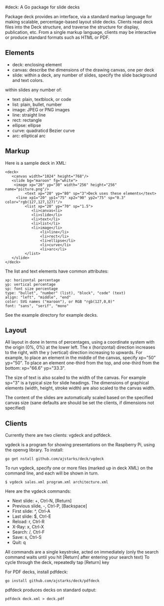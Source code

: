 #deck: A Go package for slide decks

Package deck provides an interface, via a standard markup language for making scalable, percentage-based layout slide decks.
Clients read deck files into the Deck structure, and traverse the structure for display, publication, etc.
From a single markup language, clients may be interactive or produce standard formats such as HTML or PDF.

## Elements ##

* deck: enclosing element 
* canvas: describe the dimensions of the drawing canvas, one per deck
* slide: within a deck, any number of slides, specify the slide background and text colors.

within slides any number of:
* text: plain, textblock, or code
* list: plain, bullet, number
* image: JPEG or PNG images
* line: straight line
* rect: rectangle
* ellipse: ellipse
* curve: quadraticd Bezier curve
* arc: elliptical arc

## Markup ##

Here is a sample deck in XML:

	<deck>
	   <canvas width="1024" height="768"/>
	   <slide bg="maroon" fg="white">
		<image xp="20" yp="30" width="256" height="256" name="picture.png"/>
	         <text xp="20" yp="80" sp="3">Deck uses these elements</text>
		 <line xp1="20" yp1="75" xp2="90" yp2="75" sp="0.3" color="rgb(127,127,127)"/>
	         <list xp="20" yp="70" sp="1.5">
	            <li>canvas<li>
	            <li>slide</li>
	            <li>text</li>
	            <li>list</li>
	            <li>image</li>
                    <li>line</li>
                    <li>rect</li>
                    <li>ellipse</li>
                    <li>curve</li>
                    <li>arc</li>
	         </list>
	   </slide>
	</deck>


The list and text elements have common attributes:

	xp: horizontal percentage
	yp: vertical percentage
	sp: font size percentage
	type: "bullet", "number" (list), "block", "code" (text)
	align: "left", "middle", "end"
	color: SVG names ("maroon"), or RGB "rgb(127,0,0)"
	font: "sans", "serif", "mono"

See the example directory for example decks.
	
## Layout ##

All layout in done in terms of percentages, using a coordinate system with the origin (0%, 0%) at the lower left.
The x (horizontal) direction increases to the right, with the y (vertical) direction increasing to upwards.
For example, to place an element in the middle of the canvas, specify xp="50" yp="50". To place an element
one-third from the top, and one-third from the bottom: xp="66.6" yp="33.3".

The size of text is also scaled to the width of the canvas. For example sp="3" is a typical size for slide headings.
The dimensions of graphical elements (width, height, stroke width) are also scaled to the canvas width.

The content of the slides are automatically scaled based on the specified canvas size 
(sane defaults are should be set the clients, if dimensions not specified)

## Clients ##

Currently there are two clients: vgdeck and pdfdeck.

vgdeck is a program for showing presentations on the Raspberry Pi, using the openvg library.
To install:

	go get nstall github.com/ajstarks/deck/vgdeck

To run vgdeck, specify one or more files (marked up in deck XML) on the command line, and each will be shown in turn.

	$ vgdeck sales.xml program.xml architecture.xml

Here are the vgdeck commands:

*  Next slide: +, Ctrl-N, [Return]
*  Previous slide, -, Ctrl-P, [Backspace]
*  First slide: ^, Ctrl-A
*  Last slide: $, Ctrl-E
*  Reload: r, Ctrl-R
*  X-Ray: x, Ctrl-X
*  Search: /, Ctrl-F
*  Save: s, Ctrl-S
*  Quit: q

All commands are a single keystroke, acted on immediately
(only the search command waits until you hit [Return] after entering your search text)
To cycle through the deck, repeatedly tap [Return] key

For PDF decks, install pdfdeck:

	go install github.com/ajstarks/deck/pdfdeck

pdfdeck produces decks on standard output:

	pdfdeck deck.xml > deck.pdf

